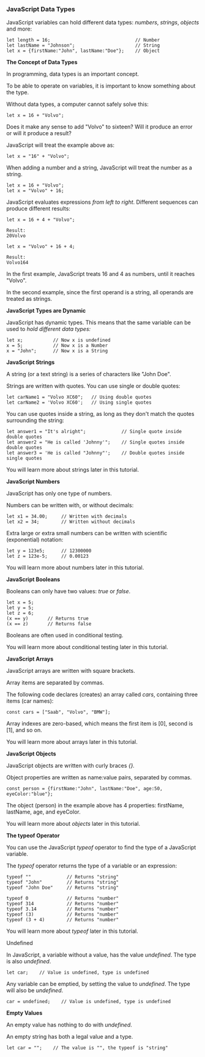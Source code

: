 ### JavaScript Data Types

JavaScript variables can hold different data types: _numbers_, _strings_, _objects_ and more:

    let length = 16;                               // Number
    let lastName = "Johnson";                      // String
    let x = {firstName:"John", lastName:"Doe"};    // Object 


__The Concept of Data Types__

In programming, data types is an important concept.

To be able to operate on variables, it is important to know something about the type.

Without data types, a computer cannot safely solve this:

    let x = 16 + "Volvo"; 

Does it make any sense to add "Volvo" to sixteen? Will it produce an error or will it produce a result?

JavaScript will treat the example above as:

    let x = "16" + "Volvo"; 

When adding a number and a string, JavaScript will treat the number as a string.

    let x = 16 + "Volvo";
    let x = "Volvo" + 16; 

JavaScript evaluates expressions _from left to right_. Different sequences can produce different results:

    let x = 16 + 4 + "Volvo";

    Result:
    20Volvo 

    let x = "Volvo" + 16 + 4;

    Result:
    Volvo164 

In the first example, JavaScript treats 16 and 4 as numbers, until it reaches "Volvo".

In the second example, since the first operand is a string, all operands are treated as strings.


__JavaScript Types are Dynamic__

JavaScript has dynamic types. This means that the same variable can be used to _hold different data types:_

    let x;           // Now x is undefined
    x = 5;           // Now x is a Number
    x = "John";      // Now x is a String 


__JavaScript Strings__

A string (or a text string) is a series of characters like "John Doe".

Strings are written with quotes. You can use single or double quotes:

    let carName1 = "Volvo XC60";   // Using double quotes
    let carName2 = 'Volvo XC60';   // Using single quotes 

You can use quotes inside a string, as long as they don't match the quotes surrounding the string:

    let answer1 = "It's alright";             // Single quote inside double quotes
    let answer2 = "He is called 'Johnny'";    // Single quotes inside double quotes
    let answer3 = 'He is called "Johnny"';    // Double quotes inside single quotes

You will learn more about strings later in this tutorial.


__JavaScript Numbers__

JavaScript has only one type of numbers.

Numbers can be written with, or without decimals:

    let x1 = 34.00;     // Written with decimals
    let x2 = 34;        // Written without decimals 

Extra large or extra small numbers can be written with scientific (exponential) notation:

    let y = 123e5;      // 12300000
    let z = 123e-5;     // 0.00123 

You will learn more about numbers later in this tutorial.


__JavaScript Booleans__

Booleans can only have two values: _true_ or _false_.

    let x = 5;
    let y = 5;
    let z = 6;
    (x == y)       // Returns true
    (x == z)       // Returns false 

Booleans are often used in conditional testing.

You will learn more about conditional testing later in this tutorial.


__JavaScript Arrays__

JavaScript arrays are written with square brackets.

Array items are separated by commas.

The following code declares (creates) an array called _cars_, containing three items (car names):

    const cars = ["Saab", "Volvo", "BMW"];

Array indexes are zero-based, which means the first item is [0], second is [1], and so on.

You will learn more about arrays later in this tutorial.


__JavaScript Objects__

JavaScript objects are written with curly braces _{}._

Object properties are written as name:value pairs, separated by commas.

    const person = {firstName:"John", lastName:"Doe", age:50, eyeColor:"blue"};

The object (person) in the example above has 4 properties: firstName, lastName, age, and eyeColor.

You will learn more about _objects_ later in this tutorial.


__The typeof Operator__

You can use the JavaScript _typeof_ operator to find the type of a JavaScript variable.

The _typeof_ operator returns the type of a variable or an expression:

    typeof ""             // Returns "string"
    typeof "John"         // Returns "string"
    typeof "John Doe"     // Returns "string" 

    typeof 0              // Returns "number"
    typeof 314            // Returns "number"
    typeof 3.14           // Returns "number"
    typeof (3)            // Returns "number"
    typeof (3 + 4)        // Returns "number" 

You will learn more about _typeof_ later in this tutorial.


Undefined

In JavaScript, a variable without a value, has the value _undefined_. The type is also _undefined_.

    let car;    // Value is undefined, type is undefined 

Any variable can be emptied, by setting the value to _undefined_. The type will also be _undefined_.

    car = undefined;    // Value is undefined, type is undefined 
    

__Empty Values__

An empty value has nothing to do with _undefined_.

An empty string has both a legal value and a type.

    let car = "";    // The value is "", the typeof is "string" 